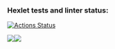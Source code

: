 ### Hexlet tests and linter status:
[![Actions Status](https://github.com/Ivan-Parshin/php-project-45/actions/workflows/hexlet-check.yml/badge.svg)](https://github.com/Ivan-Parshin/php-project-45/actions)

<a href="https://codeclimate.com/github/Ivan-Parshin/php-project-45/maintainability"><img src="https://api.codeclimate.com/v1/badges/637d1ae371a60912ed11/maintainability" /></a><a href="https://codeclimate.com/github/Ivan-Parshin/php-project-45/test_coverage"><img src="https://api.codeclimate.com/v1/badges/637d1ae371a60912ed11/test_coverage" /></a>

